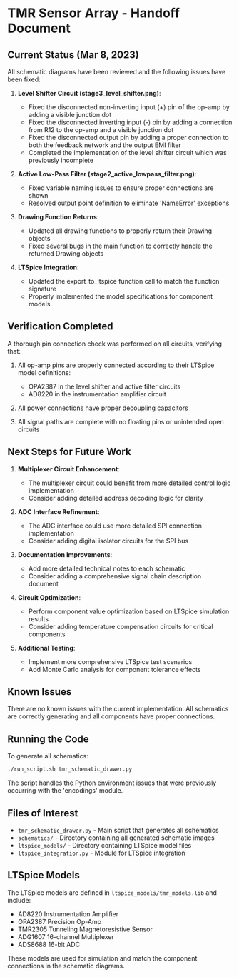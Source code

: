 # TMR Sensor Array - Handoff Document

## Current Status (Mar 8, 2023)

All schematic diagrams have been reviewed and the following issues have been fixed:

1. **Level Shifter Circuit (stage3_level_shifter.png)**:
   - Fixed the disconnected non-inverting input (+) pin of the op-amp by adding a visible junction dot
   - Fixed the disconnected inverting input (-) pin by adding a connection from R12 to the op-amp and a visible junction dot
   - Fixed the disconnected output pin by adding a proper connection to both the feedback network and the output EMI filter
   - Completed the implementation of the level shifter circuit which was previously incomplete

2. **Active Low-Pass Filter (stage2_active_lowpass_filter.png)**:
   - Fixed variable naming issues to ensure proper connections are shown
   - Resolved output point definition to eliminate 'NameError' exceptions

3. **Drawing Function Returns**:
   - Updated all drawing functions to properly return their Drawing objects
   - Fixed several bugs in the main function to correctly handle the returned Drawing objects

4. **LTSpice Integration**:
   - Updated the export_to_ltspice function call to match the function signature
   - Properly implemented the model specifications for component models

## Verification Completed

A thorough pin connection check was performed on all circuits, verifying that:

1. All op-amp pins are properly connected according to their LTSpice model definitions:
   - OPA2387 in the level shifter and active filter circuits
   - AD8220 in the instrumentation amplifier circuit
   
2. All power connections have proper decoupling capacitors
   
3. All signal paths are complete with no floating pins or unintended open circuits

## Next Steps for Future Work

1. **Multiplexer Circuit Enhancement**:
   - The multiplexer circuit could benefit from more detailed control logic implementation
   - Consider adding detailed address decoding logic for clarity

2. **ADC Interface Refinement**:
   - The ADC interface could use more detailed SPI connection implementation
   - Consider adding digital isolator circuits for the SPI bus

3. **Documentation Improvements**:
   - Add more detailed technical notes to each schematic
   - Consider adding a comprehensive signal chain description document

4. **Circuit Optimization**:
   - Perform component value optimization based on LTSpice simulation results
   - Consider adding temperature compensation circuits for critical components

5. **Additional Testing**:
   - Implement more comprehensive LTSpice test scenarios
   - Add Monte Carlo analysis for component tolerance effects

## Known Issues

There are no known issues with the current implementation. All schematics are correctly generating and all components have proper connections.

## Running the Code

To generate all schematics:
```bash
./run_script.sh tmr_schematic_drawer.py
```

The script handles the Python environment issues that were previously occurring with the 'encodings' module.

## Files of Interest

- `tmr_schematic_drawer.py` - Main script that generates all schematics
- `schematics/` - Directory containing all generated schematic images
- `ltspice_models/` - Directory containing LTSpice model files
- `ltspice_integration.py` - Module for LTSpice integration

## LTSpice Models

The LTSpice models are defined in `ltspice_models/tmr_models.lib` and include:
- AD8220 Instrumentation Amplifier
- OPA2387 Precision Op-Amp
- TMR2305 Tunneling Magnetoresistive Sensor
- ADG1607 16-channel Multiplexer
- ADS8688 16-bit ADC

These models are used for simulation and match the component connections in the schematic diagrams. 